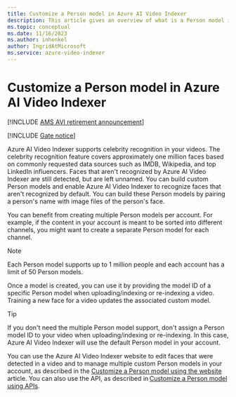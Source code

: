 ```yaml
---
title: Customize a Person model in Azure AI Video Indexer  
description: This article gives an overview of what is a Person model in Azure AI Video Indexer and how to customize it. 
ms.topic: conceptual
ms.date: 11/16/2023
ms.author: inhenkel
author: IngridAtMicrosoft
ms.service: azure-video-indexer
---
```


# Customize a Person model in Azure AI Video Indexer 

[!INCLUDE [AMS AVI retirement announcement](./includes/important-ams-retirement-avi-announcement.md)]

[!INCLUDE [Gate notice](./includes/face-limited-access.md)]

Azure AI Video Indexer supports celebrity recognition in your videos. The celebrity recognition feature covers approximately one million faces based on commonly requested data sources such as IMDB, Wikipedia, and top LinkedIn influencers. Faces that aren't recognized by Azure AI Video Indexer are still detected, but are left unnamed. You can build custom Person models and enable Azure AI Video Indexer to recognize faces that aren't recognized by default. You can build these Person models by pairing a person's name with image files of the person's face.

You can benefit from creating multiple Person models per account. For example, if the content in your account is meant to be sorted into different channels, you might want to create a separate Person model for each channel. 

> [!NOTE]
> Each Person model supports up to 1 million people and each account has a limit of 50 Person models. 

Once a model is created, you can use it by providing the model ID of a specific Person model when uploading/indexing or re-indexing a video. Training a new face for a video updates the associated custom model. 

> [!TIP]
> If you don't need the multiple Person model support, don't assign a Person model ID to your video when uploading/indexing or re-indexing. In this case, Azure AI Video Indexer will use the default Person model in your account. 

You can use the Azure AI Video Indexer website to edit faces that were detected in a video and to manage multiple custom Person models in your account, as described in the [Customize a Person model using the website](customize-person-model-with-website.md) article. You can also use the API, as described in [Customize a Person model using APIs](customize-person-model-with-api.md).
